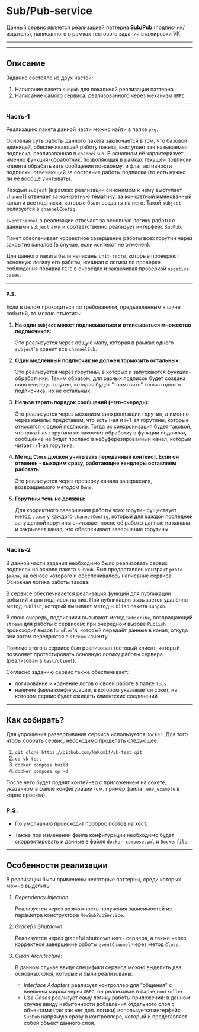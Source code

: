 # Sub/Pub-service
Данный сервис является реализацией паттерна **Sub/Pub** (подписчик/издатель), написанного в рамках тестового задания стажировки VK.
<hr>
<hr>

## Описание
Задание состояло из двух частей:
1. Написание пакета `subpub` для локальной реализации паттерна
2. Написание самого сервиса, реализованного через механизм `GRPC`

<hr>

### Часть-1
Реализацию пакета данной части можно найти в папке `pkg`.

Основная суть работы данного пакета заключается в том, 
что базовой единицей, обеспечивающей работу пакета, выступает так называемая подписка, реализованная в `channelSub`. В основном её характеризует именно функция-обработчик, позволяющая в рамках текущей подписки клиента обрабатывать сообщения по-своему, и флаг активности подписки, отвечающий за состояние работы подписки (то есть нужно ли её вообще учитывать).

Каждый `subject` (в рамках реализации синонимом к нему выступает `channel`) отвечает за конкретную тематику, за конкретный именованный канал и все подписки, которые были созданы на него. Такой `subject` релизуется в `channelConfig`.

`eventChannel` в реализации отвечает за основную логику работы с данными `subject`'ами и соответственно реализует интерфейс `SubPub`.

Пакет обеспечивает корректное завершение работы всех горутин через закрытие каналов (в случае, если контекст не отменён).

Для данного пакета были написаны `unit-тесты`, которые проверяют основную логику его работы, начиная с логики по проверке соблюдения порядка `FIFO` в очередях и заканчивая проверкой `negative cases`.
<hr>

#### P.S.
Если в целом проходиться по требованиям, предъявленным к шине событий, то можно отметить:
1. **На один `subject` может подписываться и отписываться множество подписчиков:**

   Это реализуется через общую мапу, которая в рамках одного `subject`'а хранит все `channelSub`.

2. **Один медленный подписчик не должен тормозить остальных:**

   Это реализуется через горутины, в которых и запускаются функции-обработчики. Таким образом, для разных подписок будет создана своя очередь горутин,
   которая будет "тормозить" только одного подписчика, но не остальных.

3. **Нельзя терять порядок сообщений (`FIFO`-очередь):**

   Это реализуется через механизм синхронизации горутин, а именно через каналы: представим, что есть i-ая и i+1-ая горутины, которые относятся к одной подписке.
   Тогда их синхронизация будет таковой, что пока i-ая горутина не закончит обработку в функции подписки, сообщение не будет послано в небуферезированный канал, который читает i+1-ая горутина.

4. **Метод `Close` должен учитывать переданный контекст. Если он отменен - выходим сразу, работающие хендлеры оставляем работать:**

   Это реализуется через проверку канала завершения, возвращаемого методом `Done`.

5. **Горутины течь не должны:**

   Для корректного завершения работы всех горутин существует метод `close` у каждого `channelConfig`, который для каждой последней запущенной горутины считывает после её работы данные из канала и закрывает канал, что обеспечивает завершение горутины.

<hr>

### Часть-2
В данной части задания необходимо было реализовать сервис подписок на основе пакета `subpub`. Был предоставлен контракт `proto-файла`, на основе которого и обеспечивалось написание сервиса. Основная логика работы такова:

В сервисе обеспечивается реализация функций для публикации событий и для подписок на них.
При публикации вызывается удалённо метод `Publish`, который вызывает метод `Publish` пакета `subpub`.

В свою очередь, подписчики вызывают метод `Subscribe`, возвращающий `stream` для работы с сервисом: при очередном вызове `Publish` происходит вызов `handler`'а, 
который передаёт данные в канал, откуда они затем передаются в `stream` клиенту.

Помимо этого в сервисе был реализован тестовый клиент, который позволяет протестировать основную логику работы сервера (реализован в `test/client`).

Согласно заданию сервис также обеспечивает:
- логирование и хранение логов о своей работе в папке `logs`
- наличие файла конфигурации, в котором указывается сокет, на котором сервис будет ожидать клиентских соединений

<hr>

## Как собирать?
Для упрощения развертывания сервиса используется `Docker`. Для того чтобы собрать сервис, необходимо проделать следующее:
1. `git clone https://github.com/MaKcm14/vk-test.git`
2. `cd vk-test`
3. `docker compose build`
4. `docker compose up -d`

После чего будет поднят контейнер с приложением на сокете, указанном в файле конфигурации (см. пример файла `.env_example` в корне проекта).

### P.S.
- По умолчанию происходит проброс портов на хост.

- Также при изменении файла конфигурации необходимо будет скорректировать и данные в файле `docker-compose.yml` и `Dockerfile`.

<hr>

## Особенности реализации
В реализации были применены некоторые паттерны, среди которых можно выделить:
1. *Dependency Injection*:

   Реализуется через возможность получения зависимостей из параметра конструктора `NewSubPubService`.
 
2. *Graceful Shutdown*:

   Реализуется через graceful shutdown `GRPC`- сервера, а также через корректное завершение работы `eventChannel` через метод `Close`.   
   
3. *Clean Architecture*:

   В данном случае ввиду специфики сервиса можно выделить два основных слоя, которые и были реализованы:

   - *Interface Adapters* реализует контроллер для "общения" с внешним миром через `GRPC`: он реализован в папке `controller`.
   - *Use Cases* реализует саму логику работы приложения: в данном случае ввиду избыточности добавления отдельного слоя c объектами (так как нет доп. логики) используется интерфейс `SubPub` напрямую сразу в контроллере, который и представляет собой объект данного слоя.
